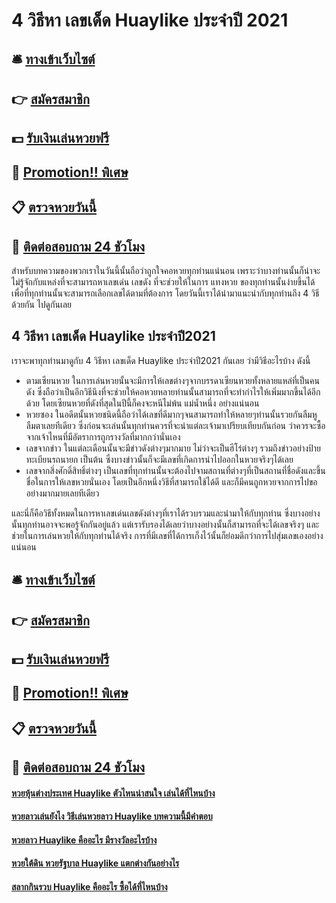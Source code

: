 # 4 วิธีหา เลขเด็ด Huaylike ประจำปี 2021

## 🛎 [ทางเข้าเว็บไซต์](https://bit.ly/3dk0YH0)
## 👉 [สมัครสมาชิก](https://bit.ly/3dk0YH0)
## 💵 [รับเงินเล่นหวยฟรี](https://bit.ly/3UbjVwl)
## 👑 [Promotion!! พิเศษ](https://bit.ly/3UbjVwl)
## 📋 [ตรวจหวยวันนี้](https://bit.ly/3UbjVwl)
## 📱 [ติดต่อสอบถาม 24 ชัวโมง](https://bit.ly/3UbjVwl)

สำหรับบทความของพวกเราในวันนี้นั้นถือว่าถูกใจคอหวยทุกท่านแน่นอน เพราะว่าบางท่านนั้นก็น่าจะไม่รู้จักกับแหล่งที่จะสามารถหาเลขเด่น เลขดัง ที่จะช่วยให้ในการ แทงหวย ของทุกท่านนั้นง่ายขึ้นได้ เพื่อที่ทุกท่านนั้นจะสามารถเลือกเลขได้ตามที่ต้องการ โดยวันนี้เราได้นำมาแนะนำกับทุกท่านถึง 4 วิธีด้วยกัน ไปดูกันเลย

## 4 วิธีหา เลขเด็ด Huaylike ประจำปี2021
เราจะพาทุกท่านมาดูกับ 4 วิธีหา เลขเด็ด Huaylike ประจำปี2021 กันเลย ว่ามีวิธีอะไรบ้าง ดังนี้
- ตามเซียนหวย ในการเล่นหวยนั้นจะมีการให้เลขต่างๆจากบรรดาเซียนหวยทั้งหลายแหล่ที่เป็นคนดัง ซึ่งถือว่าเป็นอีกวิธีนึงที่จะช่วยให้คอหวยหลายท่านนั้นสามารถที่จะทำกำไรให้เพิ่มมากขึ้นได้อีกด้วย โดยเซียนหวยที่ดังที่สุดในปีนี้ก็คงจะหนีไม่พ้น แม่น้ำหนึ่ง อย่างแน่นอน
- หวยซอง ในอดีตนั้นหวยชนิดนี้ถือว่าได้เลขที่ดีมากๆจนสามารถทำให้หลายๆท่านนั้นรวยกันลืมหูลืมตาเลยทีเดียว ซึ่งก่อนจะเล่นนั้นทุกท่านควรที่จะนำแต่ละเจ้ามาเปรียบเทียบกันก่อน ว่าควรจะซื้อจากเจ้าไหนที่มีอัตราการถูกรางวัลที่มากกว่านั่นเอง
- เลขจากข่าว ในแต่ละเดือนนั้นจะมีข่าวดังต่างๆมากมาย ไม่ว่าจะเป็นฮีโร่ต่างๆ รวมถึงข่าวอย่างป้ายทะเบียนรถนายก เป็นต้น ซึ่งบางข่าวนั้นก็จะมีเลขที่เกิดการนำไปออกในหวยจริงๆได้เลย
- เลขจากสิ่งศักดิ์สิทธิ์ต่างๆ เป็นเลขที่ทุกท่านนั้นจะต้องไปจามสถานที่ต่างๆที่เป็นสถานที่ชื่อดังและขึ้นชื่อในการให้เลขหวยนั่นเอง โดยเป็นอีกหนึ่งวิธีที่สามารถใช้ได้ดี และก็มีคนถูกหวยจากการไปขออย่างมากมายเลยทีเดียว

และนี่ก็คือวิธีทั้งหมดในการหาเลขเด่นเลขดังต่างๆที่เราได้รวบรวมและนำมาให้กับทุกท่าน ซึ่งบางอย่างนั้นทุกท่านอาจจะพอรู้จักกันอยู่แล้ว แต่เรารับรองได้เลยว่าบางอย่างนั้นก็สามารถที่จะได้เลขจริงๆ และช่วยในการเล่นหวยให้กับทุกท่านได้จริง การที่มีเลขที่ได้การเก็งไว้นั้นก็ย่อมดีกว่าการไปสุ่มเลขเองอย่างแน่นอน

## 🛎 [ทางเข้าเว็บไซต์](https://bit.ly/3dk0YH0)
## 👉 [สมัครสมาชิก](https://bit.ly/3dk0YH0)
## 💵 [รับเงินเล่นหวยฟรี](https://bit.ly/3UbjVwl)
## 👑 [Promotion!! พิเศษ](https://bit.ly/3UbjVwl)
## 📋 [ตรวจหวยวันนี้](https://bit.ly/3UbjVwl)
## 📱 [ติดต่อสอบถาม 24 ชัวโมง](https://bit.ly/3UbjVwl)

#### [หวยหุ้นต่างประเทศ Huaylike ตัวไหนน่าสนใจ เล่นได้ที่ไหนบ้าง](https://atom.io/themes/หวยหุ้นต่างประเทศ%20Huaylike%20ตัวไหนน่าสนใจ%20เล่นได้ที่ไหนบ้าง)
#### [หวยลาวเล่นยังไง วิธีเล่นหวยลาว Huaylike บทความนี้มีคำตอบ](https://atom.io/themes/หวยลาวเล่นยังไง%20วิธีเล่นหวยลาว%20Huaylike%20บทความนี้มีคำตอบ)
#### [หวยลาว Huaylike คืออะไร มีรางวัลอะไรบ้าง](https://atom.io/themes/หวยลาว%20Huaylike%20คืออะไร%20มีรางวัลอะไรบ้าง)
#### [หวยใต้ดิน หวยรัฐบาล Huaylike แตกต่างกันอย่างไร](https://atom.io/themes/หวยใต้ดิน%20หวยรัฐบาล%20Huaylike%20แตกต่างกันอย่างไร)
#### [สลากกินรวบ Huaylike คืออะไร ซื้อได้ที่ไหนบ้าง](https://atom.io/themes/สลากกินรวบ%20Huaylike%20คืออะไร%20ซื้อได้ที่ไหนบ้าง)